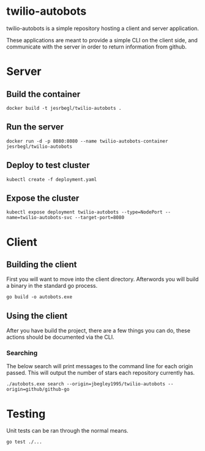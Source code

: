 # twilio-autobots

twilio-autobots is a simple repository hosting a client and server application.

These applications are meant to provide a simple CLI on the client side, and communicate with the server in order to return information from github.

# Server

## Build the container
```
docker build -t jesrbegl/twilio-autobots .
```

## Run the server
```
docker run -d -p 8080:8080 --name twilio-autobots-container jesrbegl/twilio-autobots
```

## Deploy to test cluster
```
kubectl create -f deployment.yaml
```

## Expose the cluster
```
kubectl expose deployment twilio-autobots --type=NodePort --name=twilio-autobots-svc --target-port=8080
```

# Client

## Building the client
First you will want to move into the client directory. Afterwords you will build a binary in the standard go process.
```
go build -o autobots.exe
```

## Using the client
After you have build the project, there are a few things you can do, these actions should be documented via the CLI.

### Searching
The below search will print messages to the command line for each origin passed. This will output the number of stars each repository currently has.

```
./autobots.exe search --origin=jbegley1995/twilio-autobots --origin=github/github-go
```

# Testing
Unit tests can be ran through the normal means.

```
go test ./...
```